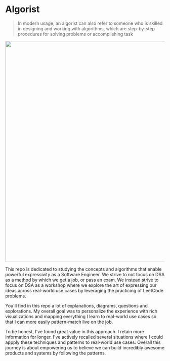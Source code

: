 # Algorist

> In modern usage, an algorist can also refer to someone who is skilled in designing and working with algorithms, which are step-by-step procedures for solving problems or accomplishing task

<img src="https://imgur.com/wJvMvQ9.png" style="width: 700px; margin: auto">

This repo is dedicated to studying the concepts and algorithms that enable powerful expressivity as a Software Engineer. We strive to not focus on DSA as a method by which we get a job, or pass an exam. We instead strive to focus on DSA as a workshop where we explore the art of expressing our ideas across real-world use cases by leveraging the practicing of LeetCode problems. 


You'll find in this repo a lot of explanations, diagrams, questions and explorations. My overall goal was to personalize the experience with rich visualizations and mapping everything I learn to real-world use cases so that I can more easily pattern-match live on the job. 

To be honest, I've found great value in this approach. I retain more information for longer. I've actively recalled several situations where I could appply these techniques and patterns to real-world use cases. Overall this journey is about empowering us to believe we can build incredibly awesome products and systems by following the patterns. 